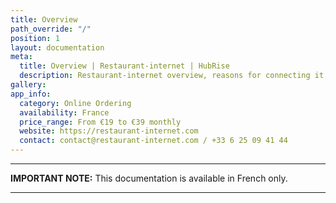 ```yaml
---
title: Overview
path_override: "/"
position: 1
layout: documentation
meta:
  title: Overview | Restaurant-internet | HubRise
  description: Restaurant-internet overview, reasons for connecting it to HubRise and summary of integrated features. Synchronise data between your EPOS and your apps.
gallery:
app_info:
  category: Online Ordering
  availability: France
  price_range: From €19 to €39 monthly
  website: https://restaurant-internet.com
  contact: contact@restaurant-internet.com / +33 6 25 09 41 44
---
```


---

**IMPORTANT NOTE:** This documentation is available <Link href="/fr/apps/restaurant-internet">in French only</Link>.

---
